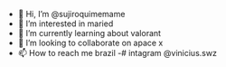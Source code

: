 - 👋 Hi, I’m @sujiroquimemame
- 👀 I’m interested in maried
 - 🌱 I’m currently learning about valorant
- 💞️ I’m looking to collaborate on apace x
- 📫 How to reach me brazil
-# intagram @vinicius.swz

<!---
sujiroquimemame/sujiroquimemame is a ✨ special ✨ repository because its `README.md` (this file) appears on your GitHub profile.
You can click the Preview link to take a look at your changes.
--->
